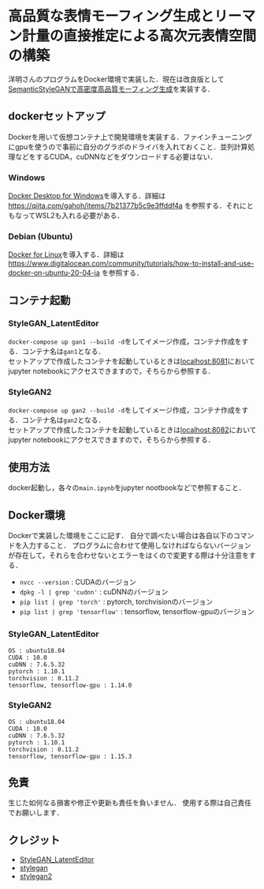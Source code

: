 # 高品質な表情モーフィング生成とリーマン計量の直接推定による高次元表情空間の構築
洋明さんのプログラムをDocker環境で実装した．現在は改良版として[SemanticStyleGANで高密度高品質モーフィング生成](https://github.com/KakeruKitahara/HighDensityFaceMorphing)を実装する．

## dockerセットアップ
Dockerを用いて仮想コンテナ上で開発環境を実装する．ファインチューニングにgpuを使うので事前に自分のグラボのドライバを入れておくこと．並列計算処理などをするCUDA，cuDNNなどをダウンロードする必要はない．

### Windows
[Docker Desktop for Windows](https://docs.docker.jp/desktop/install/windows-install.html)を導入する．詳細は https://qiita.com/gahoh/items/7b21377b5c9e3ffddf4a を参照する．それにともなってWSL2も入れる必要がある．

### Debian (Ubuntu)
[Docker for Linux](https://docs.docker.jp/linux/index.html)を導入する．詳細は https://www.digitalocean.com/community/tutorials/how-to-install-and-use-docker-on-ubuntu-20-04-ja を参照する．

## コンテナ起動

### StyleGAN_LatentEditor
`docker-compose up gan1 --build -d`をしてイメージ作成，コンテナ作成をする．コンテナ名は`gan1`となる． \
セットアップで作成したコンテナを起動しているときは[localhost:8081](http://localhost:8081)においてjupyter notebookにアクセスできますので，そちらから参照する．

### StyleGAN2
`docker-compose up gan2 --build -d`をしてイメージ作成，コンテナ作成をする．コンテナ名は`gan2`となる．\
セットアップで作成したコンテナを起動しているときは[localhost:8082](http://localhost:8082)においてjupyter notebookにアクセスできますので，そちらから参照する．

## 使用方法
  docker起動し，各々の`main.ipynb`をjupyter nootbookなどで参照すること．

## Docker環境
Dockerで実装した環境をここに記す．
自分で調べたい場合は各自以下のコマンドを入力すること．
プログラムに合わせて使用しなければならないバージョンが存在して，それらを合わせないとエラーをはくので変更する際は十分注意をする．
- `nvcc --version` : CUDAのバージョン
- `dpkg -l | grep 'cudnn'` : cuDNNのバージョン
- `pip list | grep 'torch'` : pytorch, torchvisionのバージョン
- `pip list | grep 'tensorflow'` : tensorflow, tensorflow-gpuのバージョン

### StyleGAN_LatentEditor　
```
OS : ubuntu18.04
CUDA : 10.0
cuDNN : 7.6.5.32
pytorch : 1.10.1
torchvision : 0.11.2
tensorflow, tensorflow-gpu : 1.14.0
```

### StyleGAN2
```
OS : ubuntu18.04
CUDA : 10.0
cuDNN : 7.6.5.32
pytorch : 1.10.1
torchvision : 0.11.2
tensorflow, tensorflow-gpu : 1.15.3
```

## 免責
生じた如何なる損害や修正や更新も責任を負いません． 使用する際は自己責任でお願いします．

## クレジット
- [StyleGAN_LatentEditor](https://github.com/pacifinapacific/StyleGAN_LatentEditor)
- [stylegan](https://github.com/NVlabs/stylegan)
- [stylegan2](https://github.com/NVlabs/stylegan2)
